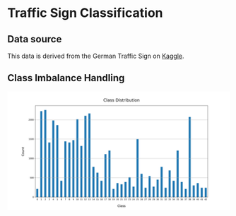 # Traffic Sign Classification

## Data source
This data is derived from the German Traffic Sign on [Kaggle](https://www.kaggle.com/datasets/meowmeowmeowmeowmeow/gtsrb-german-traffic-sign).

## Class Imbalance Handling
![Track and Count Camel](./Images/class_distribution.jpg)

